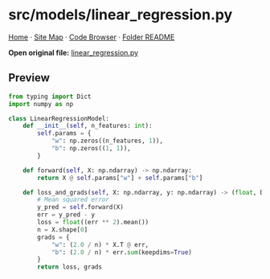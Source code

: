 # src/models/linear_regression.py

[Home](../../../index.md) · [Site Map](../../../site-map.md) · [Code Browser](../../../code-browser.md) · [Folder README](../../../../src/models/README.md)

**Open original file:** [linear_regression.py](../../../../src/models/linear_regression.py)

## Preview

```python
from typing import Dict
import numpy as np

class LinearRegressionModel:
    def __init__(self, n_features: int):
        self.params = {
            "w": np.zeros((n_features, 1)),
            "b": np.zeros((1, 1)),
        }

    def forward(self, X: np.ndarray) -> np.ndarray:
        return X @ self.params["w"] + self.params["b"]

    def loss_and_grads(self, X: np.ndarray, y: np.ndarray) -> (float, Dict[str, np.ndarray]):
        # Mean squared error
        y_pred = self.forward(X)
        err = y_pred - y
        loss = float((err ** 2).mean())
        n = X.shape[0]
        grads = {
            "w": (2.0 / n) * X.T @ err,
            "b": (2.0 / n) * err.sum(keepdims=True)
        }
        return loss, grads

```
